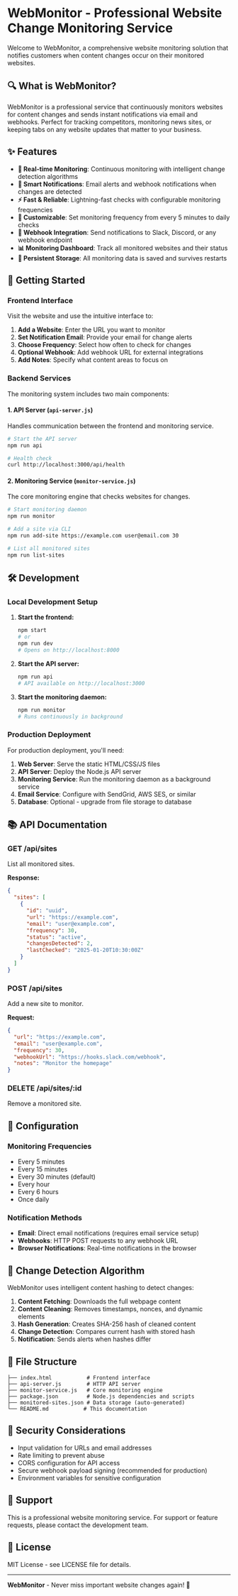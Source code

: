 # WebMonitor - Professional Website Change Monitoring Service

Welcome to WebMonitor, a comprehensive website monitoring solution that notifies customers when content changes occur on their monitored websites.

## 🔍 What is WebMonitor?

WebMonitor is a professional service that continuously monitors websites for content changes and sends instant notifications via email and webhooks. Perfect for tracking competitors, monitoring news sites, or keeping tabs on any website updates that matter to your business.

## ✨ Features

- **🚀 Real-time Monitoring**: Continuous monitoring with intelligent change detection algorithms
- **📧 Smart Notifications**: Email alerts and webhook notifications when changes are detected
- **⚡ Fast & Reliable**: Lightning-fast checks with configurable monitoring frequencies
- **🎯 Customizable**: Set monitoring frequency from every 5 minutes to daily checks
- **🔗 Webhook Integration**: Send notifications to Slack, Discord, or any webhook endpoint
- **📊 Monitoring Dashboard**: Track all monitored websites and their status
- **💾 Persistent Storage**: All monitoring data is saved and survives restarts

## 🚀 Getting Started

### Frontend Interface

Visit the website and use the intuitive interface to:

1. **Add a Website**: Enter the URL you want to monitor
2. **Set Notification Email**: Provide your email for change alerts
3. **Choose Frequency**: Select how often to check for changes
4. **Optional Webhook**: Add webhook URL for external integrations
5. **Add Notes**: Specify what content areas to focus on

### Backend Services

The monitoring system includes two main components:

#### 1. API Server (`api-server.js`)
Handles communication between the frontend and monitoring service.

```bash
# Start the API server
npm run api

# Health check
curl http://localhost:3000/api/health
```

#### 2. Monitoring Service (`monitor-service.js`)
The core monitoring engine that checks websites for changes.

```bash
# Start monitoring daemon
npm run monitor

# Add a site via CLI
npm run add-site https://example.com user@email.com 30

# List all monitored sites
npm run list-sites
```

## 🛠️ Development

### Local Development Setup

1. **Start the frontend:**
   ```bash
   npm start
   # or
   npm run dev
   # Opens on http://localhost:8000
   ```

2. **Start the API server:**
   ```bash
   npm run api
   # API available on http://localhost:3000
   ```

3. **Start the monitoring daemon:**
   ```bash
   npm run monitor
   # Runs continuously in background
   ```

### Production Deployment

For production deployment, you'll need:

1. **Web Server**: Serve the static HTML/CSS/JS files
2. **API Server**: Deploy the Node.js API server
3. **Monitoring Service**: Run the monitoring daemon as a background service
4. **Email Service**: Configure with SendGrid, AWS SES, or similar
5. **Database**: Optional - upgrade from file storage to database

## 📚 API Documentation

### GET /api/sites
List all monitored sites.

**Response:**
```json
{
  "sites": [
    {
      "id": "uuid",
      "url": "https://example.com",
      "email": "user@example.com",
      "frequency": 30,
      "status": "active",
      "changesDetected": 2,
      "lastChecked": "2025-01-20T10:30:00Z"
    }
  ]
}
```

### POST /api/sites
Add a new site to monitor.

**Request:**
```json
{
  "url": "https://example.com",
  "email": "user@example.com",
  "frequency": 30,
  "webhookUrl": "https://hooks.slack.com/webhook",
  "notes": "Monitor the homepage"
}
```

### DELETE /api/sites/:id
Remove a monitored site.

## 🔧 Configuration

### Monitoring Frequencies
- Every 5 minutes
- Every 15 minutes  
- Every 30 minutes (default)
- Every hour
- Every 6 hours
- Once daily

### Notification Methods
- **Email**: Direct email notifications (requires email service setup)
- **Webhooks**: HTTP POST requests to any webhook URL
- **Browser Notifications**: Real-time notifications in the browser

## 🚨 Change Detection Algorithm

WebMonitor uses intelligent content hashing to detect changes:

1. **Content Fetching**: Downloads the full webpage content
2. **Content Cleaning**: Removes timestamps, nonces, and dynamic elements
3. **Hash Generation**: Creates SHA-256 hash of cleaned content
4. **Change Detection**: Compares current hash with stored hash
5. **Notification**: Sends alerts when hashes differ

## 📁 File Structure

```
├── index.html           # Frontend interface
├── api-server.js        # HTTP API server
├── monitor-service.js   # Core monitoring engine
├── package.json         # Node.js dependencies and scripts
├── monitored-sites.json # Data storage (auto-generated)
└── README.md           # This documentation
```

## 🔐 Security Considerations

- Input validation for URLs and email addresses
- Rate limiting to prevent abuse
- CORS configuration for API access
- Secure webhook payload signing (recommended for production)
- Environment variables for sensitive configuration

## 🤝 Support

This is a professional website monitoring service. For support or feature requests, please contact the development team.

## 📄 License

MIT License - see LICENSE file for details.

---

**WebMonitor** - Never miss important website changes again! 🚀
